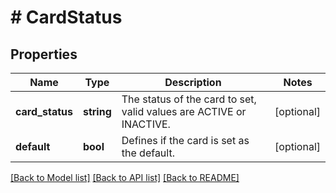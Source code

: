 # # CardStatus

## Properties

Name | Type | Description | Notes
------------ | ------------- | ------------- | -------------
**card_status** | **string** | The status of the card to set, valid values are ACTIVE or INACTIVE. | [optional] 
**default** | **bool** | Defines if the card is set as the default. | [optional] 

[[Back to Model list]](../../README.md#documentation-for-models) [[Back to API list]](../../README.md#documentation-for-api-endpoints) [[Back to README]](../../README.md)


